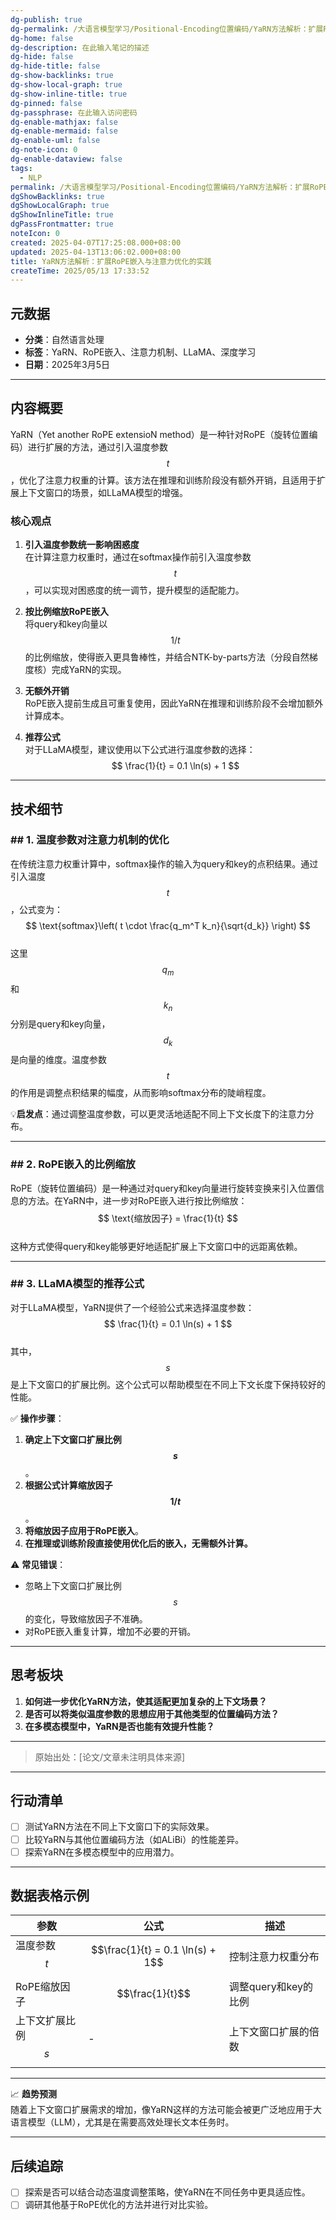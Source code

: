 ```yaml
---
dg-publish: true
dg-permalink: /大语言模型学习/Positional-Encoding位置编码/YaRN方法解析：扩展RoPE嵌入与注意力优化的实践
dg-home: false
dg-description: 在此输入笔记的描述
dg-hide: false
dg-hide-title: false
dg-show-backlinks: true
dg-show-local-graph: true
dg-show-inline-title: true
dg-pinned: false
dg-passphrase: 在此输入访问密码
dg-enable-mathjax: false
dg-enable-mermaid: false
dg-enable-uml: false
dg-note-icon: 0
dg-enable-dataview: false
tags:
  - NLP
permalink: /大语言模型学习/Positional-Encoding位置编码/YaRN方法解析：扩展RoPE嵌入与注意力优化的实践/
dgShowBacklinks: true
dgShowLocalGraph: true
dgShowInlineTitle: true
dgPassFrontmatter: true
noteIcon: 0
created: 2025-04-07T17:25:08.000+08:00
updated: 2025-04-13T13:06:02.000+08:00
title: YaRN方法解析：扩展RoPE嵌入与注意力优化的实践
createTime: 2025/05/13 17:33:52
---
```




## 元数据
- **分类**：自然语言处理
- **标签**：YaRN、RoPE嵌入、注意力机制、LLaMA、深度学习
- **日期**：2025年3月5日

---



## 内容概要
YaRN（Yet another RoPE extensioN method）是一种针对RoPE（旋转位置编码）进行扩展的方法，通过引入温度参数 $$t$$，优化了注意力权重的计算。该方法在推理和训练阶段没有额外开销，且适用于扩展上下文窗口的场景，如LLaMA模型的增强。

### 核心观点
1. **引入温度参数统一影响困惑度**  
   在计算注意力权重时，通过在softmax操作前引入温度参数 $$t$$，可以实现对困惑度的统一调节，提升模型的适配能力。
   
2. **按比例缩放RoPE嵌入**  
   将query和key向量以 $$1/t$$ 的比例缩放，使得嵌入更具鲁棒性，并结合NTK-by-parts方法（分段自然梯度核）完成YaRN的实现。
   
3. **无额外开销**  
   RoPE嵌入提前生成且可重复使用，因此YaRN在推理和训练阶段不会增加额外计算成本。

4. **推荐公式**  
   对于LLaMA模型，建议使用以下公式进行温度参数的选择：
   $$
   \frac{1}{t} = 0.1 \ln(s) + 1
   $$

---



## 技术细节

### ## 1. 温度参数对注意力机制的优化
在传统注意力权重计算中，softmax操作的输入为query和key的点积结果。通过引入温度 $$t$$，公式变为：
$$
\text{softmax}\left( t \cdot \frac{q_m^T k_n}{\sqrt{d_k}} \right)
$$  
这里 $$q_m$$ 和 $$k_n$$ 分别是query和key向量，$$d_k$$ 是向量的维度。温度参数 $$t$$ 的作用是调整点积结果的幅度，从而影响softmax分布的陡峭程度。

💡**启发点**：通过调整温度参数，可以更灵活地适配不同上下文长度下的注意力分布。

---


### ## 2. RoPE嵌入的比例缩放
RoPE（旋转位置编码）是一种通过对query和key向量进行旋转变换来引入位置信息的方法。在YaRN中，进一步对RoPE嵌入进行按比例缩放：
$$
\text{缩放因子} = \frac{1}{t}
$$  
这种方式使得query和key能够更好地适配扩展上下文窗口中的远距离依赖。

---


### ## 3. LLaMA模型的推荐公式
对于LLaMA模型，YaRN提供了一个经验公式来选择温度参数：
$$
\frac{1}{t} = 0.1 \ln(s) + 1
$$  
其中，$$s$$ 是上下文窗口的扩展比例。这个公式可以帮助模型在不同上下文长度下保持较好的性能。

✅ **操作步骤**：
1. **确定上下文窗口扩展比例 $$s$$**。
2. **根据公式计算缩放因子 $$1/t$$**。
3. **将缩放因子应用于RoPE嵌入**。
4. **在推理或训练阶段直接使用优化后的嵌入，无需额外计算。**

⚠️ **常见错误**：
- 忽略上下文窗口扩展比例 $$s$$ 的变化，导致缩放因子不准确。
- 对RoPE嵌入重复计算，增加不必要的开销。

---



## 思考板块
1. **如何进一步优化YaRN方法，使其适配更加复杂的上下文场景？**
2. **是否可以将类似温度参数的思想应用于其他类型的位置编码方法？**
3. **在多模态模型中，YaRN是否也能有效提升性能？**

---

> 原始出处：[论文/文章未注明具体来源]

---



## 行动清单
- [ ] 测试YaRN方法在不同上下文窗口下的实际效果。
- [ ] 比较YaRN与其他位置编码方法（如ALiBi）的性能差异。
- [ ] 探索YaRN在多模态模型中的应用潜力。

---



## 数据表格示例
| 参数         | 公式                      | 描述                       |
|--------------|---------------------------|----------------------------|
| 温度参数 $$t$$ | $$\frac{1}{t} = 0.1 \ln(s) + 1$$ | 控制注意力权重分布         |
| RoPE缩放因子 | $$\frac{1}{t}$$           | 调整query和key的比例       |
| 上下文扩展比例 $$s$$ | -                         | 上下文窗口扩展的倍数       |

---

📈 **趋势预测**  
随着上下文窗口扩展需求的增加，像YaRN这样的方法可能会被更广泛地应用于大语言模型（LLM），尤其是在需要高效处理长文本任务时。

---



## 后续追踪
- [ ] 探索是否可以结合动态温度调整策略，使YaRN在不同任务中更具适应性。
- [ ] 调研其他基于RoPE优化的方法并进行对比实验。
